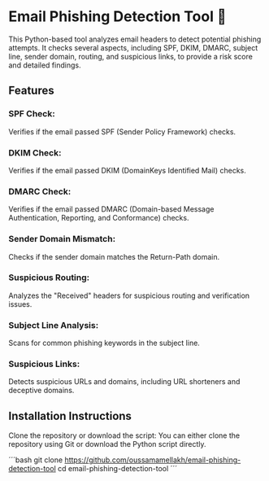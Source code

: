# Email Phishing Detection Tool 📧
This Python-based tool analyzes email headers to detect potential phishing attempts. It checks several aspects, including SPF, DKIM, DMARC, subject line, sender domain, routing, and suspicious links, to provide a risk score and detailed findings.

## Features
### SPF Check: 
Verifies if the email passed SPF (Sender Policy Framework) checks.
### DKIM Check: 
Verifies if the email passed DKIM (DomainKeys Identified Mail) checks.
### DMARC Check: 
Verifies if the email passed DMARC (Domain-based Message Authentication, Reporting, and Conformance) checks.
### Sender Domain Mismatch: 
Checks if the sender domain matches the Return-Path domain.
### Suspicious Routing: 
Analyzes the "Received" headers for suspicious routing and verification issues.
### Subject Line Analysis: 
Scans for common phishing keywords in the subject line.
### Suspicious Links: 
Detects suspicious URLs and domains, including URL shorteners and deceptive domains.

## Installation Instructions
Clone the repository or download the script: You can either clone the repository using Git or download the Python script directly.

´´´bash
git clone https://github.com/oussamamellakh/email-phishing-detection-tool
cd email-phishing-detection-tool
´´´
